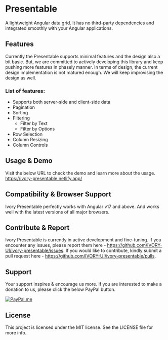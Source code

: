 # Presentable
A lightweight Angular data grid. It has no third-party dependencies and integrated smoothly with your Angular applications.

## Features
Currently the Presentable supports minimal features and the design also a bit basic. But, we are committed to actively developing this library and 
keep pushing more features in phasely manner. In terms of design, the current design implementation is not matured enough. We will keep improvising the 
design as well. 

### List of features:
- Supports both server-side and client-side data
- Pagination
- Sorting
- Filtering
  - Filter by Text
  - Filter by Options
- Row Selection
- Column Resizing
- Column Controls

## Usage & Demo
Visit the below URL to check the demo and learn more about the usage.
https://ivory-presentable.netlify.app/

## Compatibility & Browser Support
Ivory Presentable perfectly works with Angular v17 and above. And works well with the latest versions of all major browsers.

## Contribute & Report
Ivory Presentable is currently in active development and fine-tuning. If you encounter any issues, please report them here - https://github.com/IVORY-UI/ivory-presentable/issues. If you would like to contribute, kindly submit a pull request here - https://github.com/IVORY-UI/ivory-presentable/pulls. 

## Support

Your support inspires & encourage us more. If you are interested to make a donation to us, please click the below PayPal button.

[![PayPal.me](https://img.shields.io/badge/paypal-donate-119fde.svg)](https://www.paypal.me/LakshmikanthV)

## License
This project is licensed under the MIT license. See the LICENSE file for more info.
